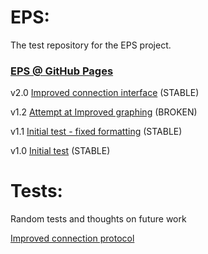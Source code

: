 # EPS:

The test repository for the EPS project.

<h3> <a href="https://henrydore.github.io/EPS/">EPS @ GitHub Pages</a> </h3>

v2.0
<a href="eps2-0.html">Improved connection interface</a> (STABLE)
  
v1.2
<a href="eps1-2.html">Attempt at Improved graphing</a> (BROKEN)

v1.1
<a href="eps1-1.html">Initial test - fixed formatting</a> (STABLE)

v1.0
<a href="eps1-0.html">Initial test</a> (STABLE)


# Tests:

Random tests and thoughts on future work

<a href="test1.html">Improved connection protocol</a>
